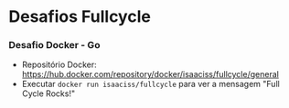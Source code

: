 # Desafios Fullcycle

### Desafio Docker - Go
 - Repositório Docker: https://hub.docker.com/repository/docker/isaaciss/fullcycle/general
 - Executar ```docker run isaaciss/fullcycle```  para ver a mensagem "Full Cycle Rocks!"